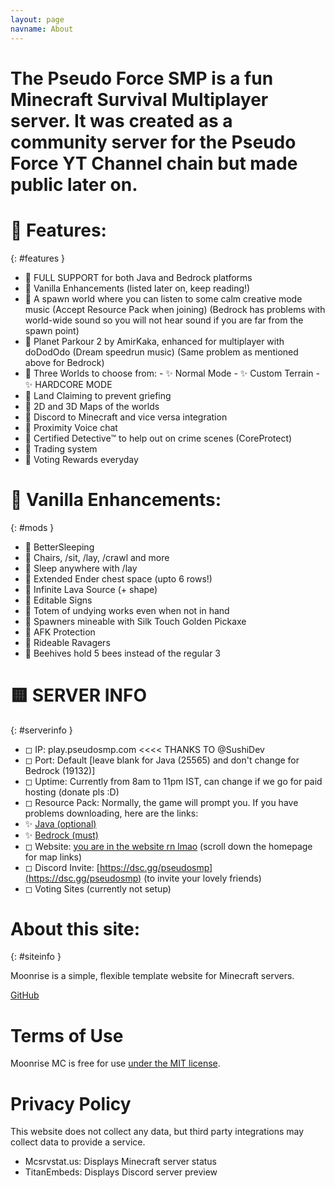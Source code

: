 ```yaml
---
layout: page
navname: About
---
```

# The Pseudo Force SMP is a fun Minecraft Survival Multiplayer server. It was created as a community server for the Pseudo Force YT Channel chain but made public later on.

# 🔶 Features: 
{: #features }
 - 🔸 FULL SUPPORT for both Java and Bedrock platforms
 - 🔸 Vanilla Enhancements (listed later on, keep reading!)
 - 🔸 A spawn world where you can listen to some calm creative mode music (Accept Resource Pack when joining) (Bedrock has problems with world-wide sound so you will not hear sound if you are far from the spawn point)
 - 🔸 Planet Parkour 2 by AmirKaka, enhanced for multiplayer with doDodOdo (Dream speedrun music) (Same problem as mentioned above for Bedrock)
 - 🔸 Three Worlds to choose from:
             - ✨  Normal Mode
             - ✨  Custom Terrain
             - ✨  HARDCORE MODE
 - 🔸 Land Claiming to prevent griefing
 - 🔸 2D and 3D Maps of the worlds
 - 🔸 Discord to Minecraft and vice versa integration
 - 🔸 Proximity Voice chat
 - 🔸 Certified Detective™️ to help out on crime scenes (CoreProtect)
 - 🔸 Trading system
 - 🔸 Voting Rewards everyday

# 🔷 Vanilla Enhancements: 
{: #mods }
 - 🔹 BetterSleeping
 - 🔹 Chairs, /sit, /lay, /crawl and more
 - 🔹 Sleep anywhere with /lay
 - 🔹 Extended Ender chest space (upto 6 rows!)
 - 🔹 Infinite Lava Source (+ shape)
 - 🔹 Editable Signs
 - 🔹 Totem of undying works even when not in hand
 - 🔹 Spawners mineable with Silk Touch Golden Pickaxe
 - 🔹 AFK Protection
 - 🔹 Rideable Ravagers
 - 🔹 Beehives hold 5 bees instead of the regular 3

# 🟨 SERVER INFO 
{: #serverinfo }
 - ◻ IP: play.pseudosmp.com <<<< THANKS TO @SushiDev
 - ◻ Port: Default [leave blank for Java (25565) and don't change for Bedrock (19132)]
 - ◻ Uptime: Currently from 8am to 11pm IST, can change if we go for paid hosting (donate pls :D)
 - ◻ Resource Pack: Normally, the game will prompt you. If you have problems downloading, here are the links:
  - ✨ [Java (optional)](https://www.dropbox.com/s/r95gjkftrascdqy/musicenchancementpack.zip?dl=1)
  - ✨ [Bedrock (must)](https://www.dropbox.com/s/93yqvkll7ohdjsv/gopplusmep.mcpack?dl=1)
 - ◻ Website: [you are in the website rn lmao](https://www.pseudosmp.com/) (scroll down the homepage for map links)
 - ◻ Discord Invite: [https://dsc.gg/pseudosmp](https://dsc.gg/pseudosmp) (to invite your lovely friends)
 - ◻ Voting Sites (currently not setup)

# About this site: 
{: #siteinfo }

Moonrise is a simple, flexible template website for Minecraft servers.

[GitHub](https://github.com/coffeebank/moonrise)


# Terms of Use

Moonrise MC is free for use [under the MIT license](https://github.com/coffeebank/moonrise).


# Privacy Policy

This website does not collect any data, but third party integrations may collect data to provide a service.

- Mcsrvstat.us: Displays Minecraft server status
- TitanEmbeds: Displays Discord server preview
